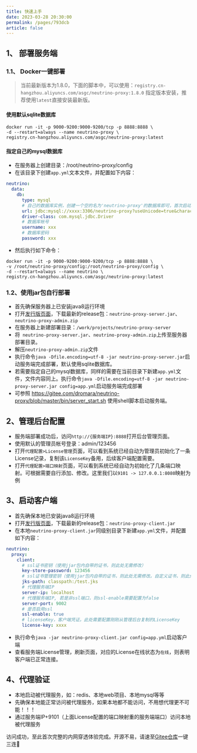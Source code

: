 ```yaml
---
title: 快速上手
date: 2023-03-28 20:30:00
permalink: /pages/793dcb
article: false
---
```


## 1、 部署服务端
### 1.1、 Docker一键部署
> 当前最新版本为1.8.0，下面的脚本中，可以使用：`registry.cn-hangzhou.aliyuncs.com/asgc/neutrino-proxy:1.8.0` 指定版本安装，推荐使用`latest`直接安装最新版。

#### 使用默认sqlite数据库
```shell
docker run -it -p 9000-9200:9000-9200/tcp -p 8888:8888 \
-d --restart=always --name neutrino-proxy \
registry.cn-hangzhou.aliyuncs.com/asgc/neutrino-proxy:latest
```

#### 指定自己的mysql数据库
- 在服务器上创建目录：/root/neutrino-proxy/config
- 在该目录下创建`app.yml`文本文件，并配置如下内容：
```yml
neutrino:
  data:
    db:
      type: mysql
      # 自己的数据库实例，创建一个空的名为'neutrino-proxy'的数据库即可，首次启动服务端会自动初始化
      url: jdbc:mysql://xxxx:3306/neutrino-proxy?useUnicode=true&characterEncoding=UTF-8&allowMultiQueries=true&useAffectedRows=true&useSSL=false
      driver-class: com.mysql.jdbc.Driver
      # 数据库帐号
      username: xxx
      # 数据库密码
      password: xxx
```
- 然后执行如下命令：
```shell
docker run -it -p 9000-9200:9000-9200/tcp -p 8888:8888 \
-v /root/neutrino-proxy/config:/root/neutrino-proxy/config \
-d --restart=always --name neutrino \
registry.cn-hangzhou.aliyuncs.com/asgc/neutrino-proxy:latest
```

### 1.2、使用jar包自行部署
- 首先确保服务器上已安装java8运行环境
- 打开[发行版页面](https://gitee.com/dromara/neutrino-proxy/releases)，下载最新的release包：`neutrino-proxy-server.jar`、`neutrino-proxy-admin.zip`
- 在服务器上新建部署目录：`/work/projects/neutrino-proxy-server`
- 将` neutrino-proxy-server.jar`、`neutrino-proxy-admin.zip`上传至服务器部署目录。
- 解压`neutrino-proxy-admin.zip`文件
- 执行命令`java -Dfile.encoding=utf-8 -jar neutrino-proxy-server.jar`启动服务端完成部署，默认使用sqlite数据库。
- 若需要指定自己的mysql数据库，同样的需要在当前目录下新建`app.yml`文件，文件内容同上。执行命令`java -Dfile.encoding=utf-8 -jar neutrino-proxy-server.jar config=app.yml`启动服务端完成部署
- 可参照 https://gitee.com/dromara/neutrino-proxy/blob/master/bin/server_start.sh 使用shell脚本启动服务端。

## 2、管理后台配置
- 服务端部署成功后，访问`http://{服务端IP}:8888`打开后台管理页面。
- 使用默认的管理员帐号登录：admin/123456
- 打开`代理配置>License管理`页面，可以看到系统已经自动为管理员初始化了一条License记录，复制该`LicenseKey`备用，后续客户端配置需要。
- 打开`代理配置>端口映射`页面，可以看到系统已经自动为初始化了几条端口映射。可根据需要自行添加、修改。这里我们以`9101 -> 127.0.0.1:8080`映射为例

## 3、启动客户端
- 首先确保本地已安装java8运行环境
- 打开[发行版页面](https://gitee.com/dromara/neutrino-proxy/releases)，下载最新的release包：`neutrino-proxy-client.jar`
- 在本地`neutrino-proxy-client.jar`同级别目录下新建`app.yml`文件，并配置如下内容：
```yml
neutrino:
  proxy:
    client:
      # ssl证书密钥（使用jjar包内自带的证书，则此处无需修改）
      key-store-password: 123456
      # ssl证书管理密钥（使用jjar包内自带的证书，则此处无需修改。自定义证书，则此处配置对应的路径）
      jks-path: classpath:/test.jks
      # 代理服务端IP
      server-ip: localhost
      # 代理服务端IP, 若是非ssl端口，则ssl-enable需要配置为false
      server-port: 9002
      # 是否启用ssl
      ssl-enable: true
      # licenseKey，客户端凭证。此处需要配置刚刚从管理后台复制的LicenseKey
      license-key: xxxx
```
- 执行命令`java -jar neutrino-proxy-client.jar config=app.yml`启动客户端
- 查看服务端License管理，刷新页面，对应的License在线状态为`在线`，则表明客户端已正常连接。

## 4、代理验证
- 本地启动被代理服务，如：redis、本地web项目、本地mysql等等
- 先确保本地能正常访问被代理服务，如果本地都不能访问，不用想代理更不可能！！！
- 通过服务端IP+9101（上面License配置的端口映射重的服务端端口）访问本地被代理服务

访问成功，至此首次完整的内网穿透体验完成。开源不易，请速至[Gitee仓库](https://gitee.com/dromara/neutrino-proxy)一键三连🤝

<!--
## 4.开发&调试

::: tip
  1. 不建议在原默认vuepress项目上单独安装使用本主题包，而是clone我的整个项目再替换你自己的内容即可。
  2. 修改`config.js`配置后需要重新启动项目才会生效。
  3. 更多关于项目上手的问题，请查阅 [问答](/pages/9cc27d/)。
:::


## 版本升级

主题的版本会不定期更新，你只需更新npm主题包即可：
```sh
npm update vuepress-theme-vdoing
```

::: tip
1. 如更新后没起作用或报错，尝试把`node_modules`文件夹删除再`npm i`重新安装。
2. 在.vuepress/config.js中，设置`theme: 'vdoing'`才是使用npm主题依赖包:
```js
// config.js
module.exports = {
  theme: 'vdoing', // npm主题依赖包
  // theme: require.resolve('../../vdoing'), // 使用本地主题包
}
```
:::
-->